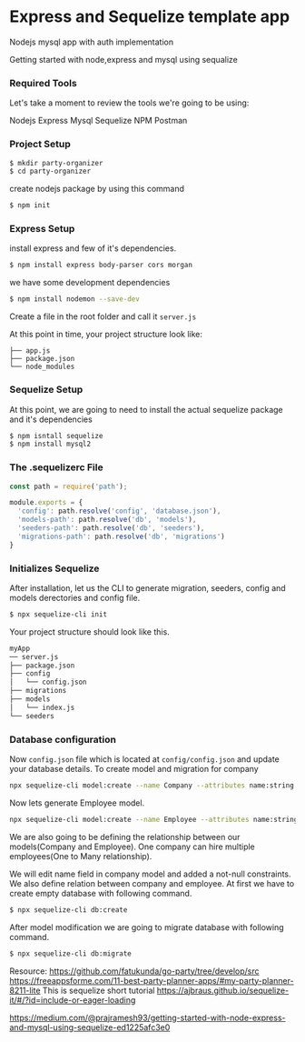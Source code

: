 # Express and Sequelize template app
Nodejs mysql app with auth implementation


Getting started with node,express and mysql using sequalize

### Required Tools
Let's take a moment to review the tools we're going to be using:

Nodejs
Express
Mysql
Sequelize 
NPM
Postman

### Project Setup
```sh
$ mkdir party-organizer
$ cd party-organizer
```
create nodejs package by using this command

```sh
$ npm init
```
### Express Setup

install express and few of it's dependencies.
```sh
$ npm install express body-parser cors morgan
```

we have some development dependencies

```sh
$ npm install nodemon --save-dev
```
Create a file in the root folder and call it `server.js`

At this point in time, your project structure look like:

```
├── app.js
├── package.json
└── node_modules
```
### Sequelize Setup
At this point, we are going to need to install the actual sequelize package and it's dependencies

```sh
$ npm isntall sequelize 
$ npm install mysql2
```
### The .sequelizerc File
```js
const path = require('path');

module.exports = {
  'config': path.resolve('config', 'database.json'),
  'models-path': path.resolve('db', 'models'),
  'seeders-path': path.resolve('db', 'seeders'),
  'migrations-path': path.resolve('db', 'migrations')
}
```

### Initializes Sequelize
After installation, let us the CLI to generate migration, seeders, config and models derectories and config file.
```sh
$ npx sequelize-cli init
```
Your project structure should look like this.
```sh
myApp
── server.js
├── package.json
├── config
│   └── config.json
├── migrations
├── models
│   └── index.js
└── seeders
```
### Database configuration
Now `config.json` file which is located at `config/config.json` and update your database details.
To create model and migration for company
```sh
npx sequelize-cli model:create --name Company --attributes name:string
```
Now lets generate Employee model. 
```sh
npx sequelize-cli model:create --name Employee --attributes name:string,designation:string,salary:number
```
We are also going to be defining the relationship between our models(Company and Employee). One company can hire multiple employees(One to Many relationship).

We will edit name field in company model and added a not-null constraints.
We also define relation between company and employee.
At first we have to create empty database with following command.

```sh
$ npx sequelize-cli db:create
```
After model modification we are going to migrate database with following command.

```sh
$ npx sequelize-cli db:migrate
```
Resource:
https://github.com/fatukunda/go-party/tree/develop/src
https://freeappsforme.com/11-best-party-planner-apps/#my-party-planner-8211-lite
This is sequelize short tutorial
https://ajbraus.github.io/sequelize-it/#/?id=include-or-eager-loading

https://medium.com/@prajramesh93/getting-started-with-node-express-and-mysql-using-sequelize-ed1225afc3e0


